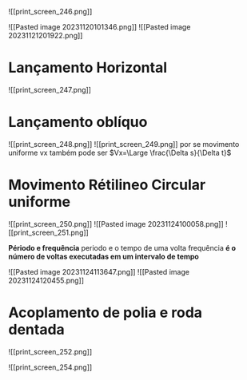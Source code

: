 
![[print_screen_246.png]]

![[Pasted image 20231120101346.png]]
![[Pasted image 20231121201922.png]] 
# Lançamento Horizontal



![[print_screen_247.png]]



# Lançamento oblíquo

![[print_screen_248.png]]
![[print_screen_249.png]]
por se movimento uniforme vx também pode ser $Vx=\Large \frac{\Delta s}{\Delta t}$

# Movimento Rétilineo Circular uniforme

![[print_screen_250.png]]
![[Pasted image 20231124100058.png]]
![[print_screen_251.png]]

**Périodo e frequência**
periodo e o tempo de uma volta
frequência **é o número de voltas executadas em um intervalo de tempo**

![[Pasted image 20231124113647.png]]
![[Pasted image 20231124120455.png]]

# Acoplamento de polia e roda dentada


![[print_screen_252.png]]


![[print_screen_254.png]]

